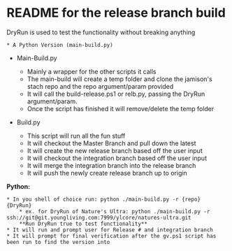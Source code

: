 # README for the release branch build

DryRun is used to test the functionality without breaking anything

	* A Python Version (main-build.py)

- Main-Build.py

	- Mainly a wrapper for the other scripts it calls
	- The main-build will create a temp folder and clone the jamison's stach repo and the repo argument/param provided
	- It will call the build-release.ps1 or relb.py, passing the DryRun argument/param. 
	- Once the script has finished it will remove/delete the temp folder
	
- Build.py

	- This script will run all the fun stuff
	- It will checkout the Master Branch and pull down the latest
	- It will create the new release branch based off the user input
	- It will checkout the integration branch based off the user input
	- It will merge the integration branch into the release branch
	- It will push the newly create release branch up to origin

**Python:**

	* In you shell of choice run: python ./main-build.py -r {repo} {DryRun}
		* ex. for DryRun of Nature's Ultra: python ./main-build.py -r ssh://git@git.youngliving.com:7999/ylcore/natures-ultra.git
		**Run DryRun true to test functionality**
	* It will run and prompt user for Release # and integration branch
	* It will prompt for final verification after the gv.ps1 script has been run to find the version into